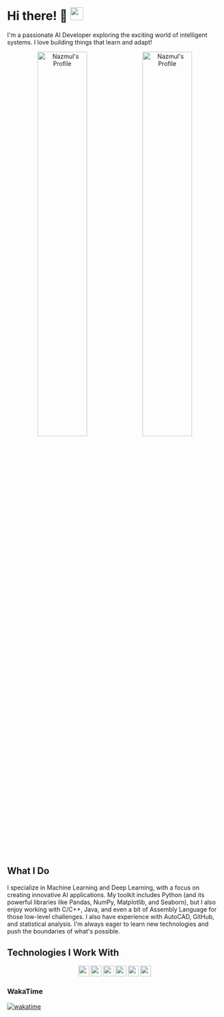 # Hi there! 👋 <img src="https://media.giphy.com/media/hvRJclQo9IxtO/giphy.gif" width="30" height="30">

I'm a passionate AI Developer exploring the exciting world of intelligent systems. I love building things that learn and adapt!

<p align="center">
  <img src="https://github-readme-stats.vercel.app/api?username=nazmul-1117&show_icons=true&theme=cobalt" alt="Nazmul's Profile" width="48%"/>
  <img src="https://github-readme-streak-stats.herokuapp.com/?user=nazmul-1117&theme=cobalt" alt="Nazmul's Profile" width="48%"/>
</p>

## What I Do

I specialize in Machine Learning and Deep Learning, with a focus on creating innovative AI applications. My toolkit includes Python (and its powerful libraries like Pandas, NumPy, Matplotlib, and Seaborn), but I also enjoy working with C/C++, Java, and even a bit of Assembly Language for those low-level challenges.  I also have experience with AutoCAD, GitHub, and statistical analysis. I'm always eager to learn new technologies and push the boundaries of what's possible.


## Technologies I Work With

<p align="center">
  <!-- <img src="https://img.shields.io/badge/AWS-Expert-black" alt="AWS Expert" width="75">
  <img src="https://img.shields.io/badge/AWS-Expert-black" alt="AWS Expert" width="75">
  <img src="https://img.shields.io/badge/AWS-Expert-black" alt="AWS Expert" width="75">
  <img src="https://img.shields.io/badge/AWS-Expert-black" alt="AWS Expert" width="75">
  <img src="https://img.shields.io/badge/AWS-Expert-black" alt="AWS Expert" width="75">
  <img src="https://img.shields.io/badge/AWS-Expert-black" alt="AWS Expert" width="75"> -->
  <img src="https://img.shields.io/badge/Python-basic-yellow?logo=python&logoColor=yellow" height="25">
  <img src="https://img.shields.io/badge/Numpy-expert-red?logo=numpy&logoColor=013243" height="25">
  <img src="https://img.shields.io/badge/Pandas-expert-blue?logo=pandas&logoColor=150458" height="25">
  <img src="https://img.shields.io/badge/C/C++-expert-heighlight?logo=cplusplus&logoColor=00599C" height="25">
  <img src="https://img.shields.io/badge/AutoCAD-basic-E51050?logo=autocad&logoColor=E51050" height="25">
  <img src="https://img.shields.io/badge/AutoCAD-expert-FF6F00?logo=tensorflow&logoColor=FF6F00" height="25">
</p>


### WakaTime
[![wakatime](https://wakatime.com/badge/user/fd60cad2-50ca-47ab-9c36-5027c68e75bc.svg)][def]

<!-- ###
<div align="center">
  <img src="https://img.shields.io/static/v1?message=LinkedIn&logo=linkedin&label=&color=0077B5&logoColor=white&labelColor=&style=for-the-badge" height="25" alt="linkedin logo"  />
  <img src="https://img.shields.io/static/v1?message=Youtube&logo=youtube&label=&color=FF0000&logoColor=white&labelColor=&style=for-the-badge" height="25" alt="youtube logo"  />
  <img src="https://img.shields.io/static/v1?message=Twitter&logo=twitter&label=&color=1DA1F2&logoColor=white&labelColor=&style=for-the-badge" height="25" alt="twitter logo"  />
</div> -->


[def]: https://wakatime.com/@fd60cad2-50ca-47ab-9c36-5027c68e75bc
